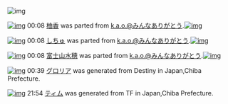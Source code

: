 ![img](http://gdrive-cdn.herokuapp.com/537b65a5bc09f0000721dda7/512px-barcode.png)

[![img](http://www.deviantsart.com/39i72l3.png)](http://www.barcodekanojo.com/kanojo/3192062/%E6%9F%9A%E9%A6%99) 00:08 [柚香](http://www.barcodekanojo.com/kanojo/3192062/%E6%9F%9A%E9%A6%99) was parted from [k.a.o.@みんなありがとう](http://www.barcodekanojo.com/kanojo/3192062/%E6%9F%9A%E9%A6%99).[![img](http://www.deviantsart.com/1ne7497.jpeg)](http://www.barcodekanojo.com/user/30944/k.a.o.%40%E3%81%BF%E3%82%93%E3%81%AA%E3%81%82%E3%82%8A%E3%81%8C%E3%81%A8%E3%81%86)

[![img](http://www.deviantsart.com/36frki7.png)](http://www.barcodekanojo.com/kanojo/84601/%E3%81%97%E3%81%A1%E3%82%85) 00:08 [しちゅ](http://www.barcodekanojo.com/kanojo/84601/%E3%81%97%E3%81%A1%E3%82%85) was parted from [k.a.o.@みんなありがとう](http://www.barcodekanojo.com/kanojo/84601/%E3%81%97%E3%81%A1%E3%82%85).[![img](http://www.deviantsart.com/1ne7497.jpeg)](http://www.barcodekanojo.com/user/30944/k.a.o.%40%E3%81%BF%E3%82%93%E3%81%AA%E3%81%82%E3%82%8A%E3%81%8C%E3%81%A8%E3%81%86)

[![img](http://www.deviantsart.com/p555en.png)](http://www.barcodekanojo.com/kanojo/262174/%E5%AF%8C%E5%A3%AB%E5%B1%B1%E6%B0%B4%E7%A9%82) 00:08 [富士山水穂](http://www.barcodekanojo.com/kanojo/262174/%E5%AF%8C%E5%A3%AB%E5%B1%B1%E6%B0%B4%E7%A9%82) was parted from [k.a.o.@みんなありがとう](http://www.barcodekanojo.com/kanojo/262174/%E5%AF%8C%E5%A3%AB%E5%B1%B1%E6%B0%B4%E7%A9%82).[![img](http://www.deviantsart.com/1ne7497.jpeg)](http://www.barcodekanojo.com/user/30944/k.a.o.%40%E3%81%BF%E3%82%93%E3%81%AA%E3%81%82%E3%82%8A%E3%81%8C%E3%81%A8%E3%81%86)

[![img](http://www.deviantsart.com/1gtr6hr.png)](http://www.barcodekanojo.com/kanojo/3193908/%E3%82%B0%E3%83%AD%E3%83%AA%E3%82%A2) 00:39 [グロリア](http://www.barcodekanojo.com/kanojo/3193908/%E3%82%B0%E3%83%AD%E3%83%AA%E3%82%A2) was generated from Destiny in Japan,Chiba Prefecture.

[![img](http://www.deviantsart.com/2br7bop.png)](http://www.barcodekanojo.com/kanojo/3193909/%E3%83%86%E3%82%A3%E3%83%A0) 21:54 [ティム](http://www.barcodekanojo.com/kanojo/3193909/%E3%83%86%E3%82%A3%E3%83%A0) was generated from TF in Japan,Chiba Prefecture.

